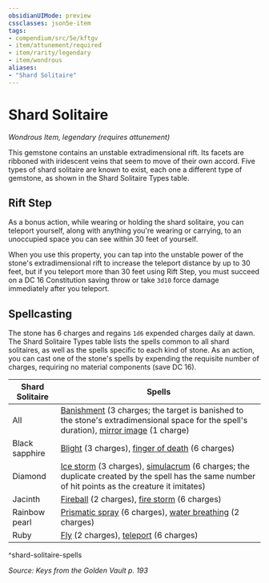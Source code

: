 ```yaml
---
obsidianUIMode: preview
cssclasses: json5e-item
tags:
- compendium/src/5e/kftgv
- item/attunement/required
- item/rarity/legendary
- item/wondrous
aliases: 
- "Shard Solitaire"
---
```

# Shard Solitaire
*Wondrous Item, legendary (requires attunement)*  


This gemstone contains an unstable extradimensional rift. Its facets are ribboned with iridescent veins that seem to move of their own accord. Five types of shard solitaire are known to exist, each one a different type of gemstone, as shown in the Shard Solitaire Types table.

## Rift Step

As a bonus action, while wearing or holding the shard solitaire, you can teleport yourself, along with anything you're wearing or carrying, to an unoccupied space you can see within 30 feet of yourself.

When you use this property, you can tap into the unstable power of the stone's extradimensional rift to increase the teleport distance by up to 30 feet, but if you teleport more than 30 feet using Rift Step, you must succeed on a DC 16 Constitution saving throw or take `3d10` force damage immediately after you teleport.

## Spellcasting

The stone has 6 charges and regains `1d6` expended charges daily at dawn. The Shard Solitaire Types table lists the spells common to all shard solitaires, as well as the spells specific to each kind of stone. As an action, you can cast one of the stone's spells by expending the requisite number of charges, requiring no material components (save DC 16).

| Shard Solitaire | Spells |
|-----------------|--------|
| All | [Banishment](/Systems/5e/spells/banishment.md) (3 charges; the target is banished to the stone's extradimensional space for the spell's duration), [mirror image](/Systems/5e/spells/mirror-image.md) (1 charge) |
| Black sapphire | [Blight](/Systems/5e/spells/blight.md) (3 charges), [finger of death](/Systems/5e/spells/finger-of-death.md) (6 charges) |
| Diamond | [Ice storm](/Systems/5e/spells/ice-storm.md) (3 charges), [simulacrum](/Systems/5e/spells/simulacrum.md) (6 charges; the duplicate created by the spell has the same number of hit points as the creature it imitates) |
| Jacinth | [Fireball](/Systems/5e/spells/fireball.md) (2 charges), [fire storm](/Systems/5e/spells/fire-storm.md) (6 charges) |
| Rainbow pearl | [Prismatic spray](/Systems/5e/spells/prismatic-spray.md) (6 charges), [water breathing](/Systems/5e/spells/water-breathing.md) (2 charges) |
| Ruby | [Fly](/Systems/5e/spells/fly.md) (2 charges), [teleport](/Systems/5e/spells/teleport.md) (6 charges) |
^shard-solitaire-spells

*Source: Keys from the Golden Vault p. 193*